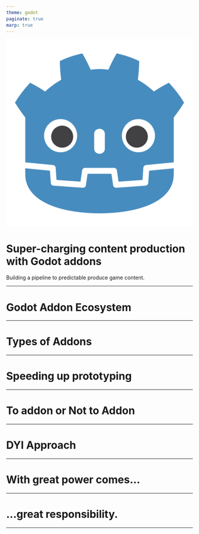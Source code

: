 ```yaml
---
theme: godot
paginate: true
marp: true
---
```


![bg left:40% 60%](assets/godot.png)

# **Super-charging content production with Godot addons**

Building a pipeline to predictable produce game content. 

---

# Godot Addon Ecosystem

---

# Types of Addons

---

# Speeding up prototyping

---

# To addon or Not to Addon

---

# DYI Approach

---

# With great power comes...

---

# ...great responsibility.

---